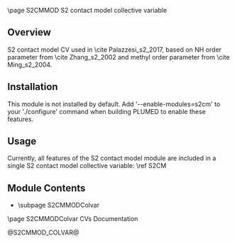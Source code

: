 \page S2CMMOD S2 contact model collective variable

<!-- 
description: S2 contact model collective variable (S2CM) 
authors: Omar Valsson
reference: \cite Palazzesi_s2_2017  
-->

## Overview

S2 contact model CV used in \cite Palazzesi_s2_2017, based on NH order parameter from \cite Zhang_s2_2002 and methyl order parameter from \cite Ming_s2_2004.

## Installation 
This module is not installed by default. Add '\-\-enable-modules=s2cm' to your './configure' command when building PLUMED to enable these features.

## Usage
Currently, all features of the S2 contact model module are included in a single S2 contact model collective variable: \ref S2CM

## Module Contents
- \subpage S2CMMODColvar 

\page S2CMMODColvar CVs Documentation

@S2CMMOD_COLVAR@
